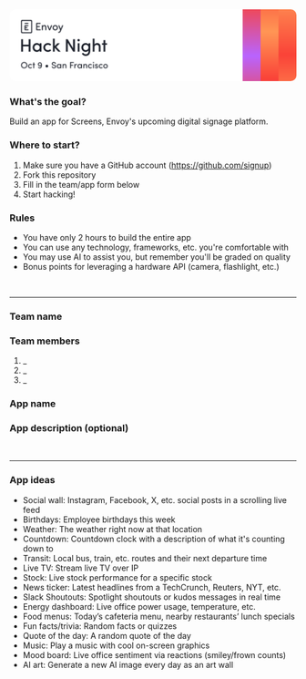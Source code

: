 <img src="./_assets/banner.png" style="border-radius: 10px" />

### What's the goal?

Build an app for Screens, Envoy's upcoming digital signage platform.

### Where to start?

1. Make sure you have a GitHub account (https://github.com/signup)
2. Fork this repository
3. Fill in the team/app form below
4. Start hacking!

### Rules

- You have only 2 hours to build the entire app
- You can use any technology, frameworks, etc. you're comfortable with
- You may use AI to assist you, but remember you'll be graded on quality
- Bonus points for leveraging a hardware API (camera, flashlight, etc.)

<br/>

---

### Team name

<!-- Team name -->

### Team members

1. \_<!-- Team member -->
2. \_<!-- Team member (optional) -->
3. \_<!-- Team member (optional) -->

### App name

<!-- App name -->

### App description (optional)

<!-- App description -->

<br/>

---

### App ideas

- Social wall: Instagram, Facebook, X, etc. social posts in a scrolling live feed
- Birthdays: Employee birthdays this week
- Weather: The weather right now at that location
- Countdown: Countdown clock with a description of what it's counting down to
- Transit: Local bus, train, etc. routes and their next departure time
- Live TV: Stream live TV over IP
- Stock: Live stock performance for a specific stock
- News ticker: Latest headlines from a TechCrunch, Reuters, NYT, etc.
- Slack Shoutouts: Spotlight shoutouts or kudos messages in real time
- Energy dashboard: Live office power usage, temperature, etc.
- Food menus: Today’s cafeteria menu, nearby restaurants’ lunch specials
- Fun facts/trivia: Random facts or quizzes
- Quote of the day: A random quote of the day
- Music: Play a music with cool on-screen graphics
- Mood board: Live office sentiment via reactions (smiley/frown counts)
- AI art: Generate a new AI image every day as an art wall
